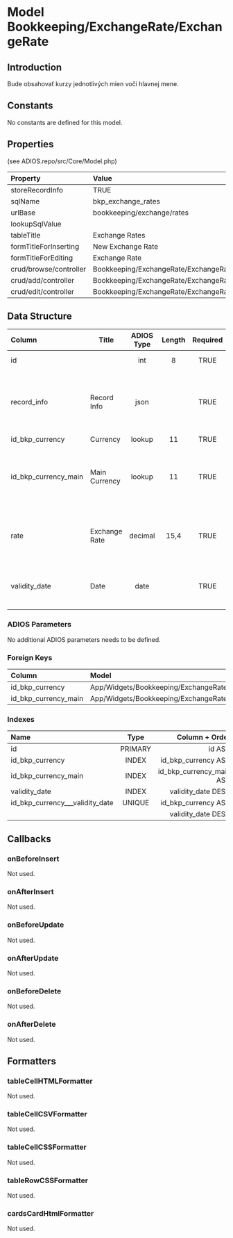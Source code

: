 # Model Bookkeeping/ExchangeRate/ExchangeRate

## Introduction

Bude obsahovať kurzy jednotlivých mien voči hlavnej mene.

## Constants

No constants are defined for this model.

## Properties

(see ADIOS.repo/src/Core/Model.php)

| Property               | Value                                      |
| :--------------------- | :----------------------------------------- |
| storeRecordInfo        | TRUE                                       |
| sqlName                | bkp_exchange_rates                         |
| urlBase                | bookkeeping/exchange/rates                 |
| lookupSqlValue         |                                            |
| tableTitle             | Exchange Rates                             |
| formTitleForInserting  | New Exchange Rate                          |
| formTitleForEditing    | Exchange Rate                              |
| crud/browse/controller | Bookkeeping/ExchangeRate/ExchangeRates     |
| crud/add/controller    | Bookkeeping/ExchangeRate/ExchangeRate/Add  |
| crud/edit/controller   | Bookkeeping/ExchangeRate/ExchangeRate/Edit |

## Data Structure

| Column               | Title         | ADIOS Type | Length | Required | Notes                                       |
| :------------------- | ------------- | :--------: | :----: | :------: | :------------------------------------------ |
| id                   |               |    int     |   8    |   TRUE   | Unique record ID                        |
| record_info          | Record Info   |    json    |        |   TRUE   | Info about INSERT and UPDATE time & author  |
| id_bkp_currency      | Currency      |   lookup   |   11   |   TRUE   | ID meny                                     |
| id_bkp_currency_main | Main Currency |   lookup   |   11   |   TRUE   | ID hlavnej meny, voči ktorej je kurz vedený |
| rate                 | Exchange Rate |  decimal   |  15,4  |   TRUE   | Prevodný kurz meny voči hlavnej mene        |
| validity_date        | Date          |    date    |        |   TRUE   | Dátum, ku ktorému je kurz platný            |

### ADIOS Parameters

No additional ADIOS parameters needs to be defined.

### Foreign Keys

| Column               | Model                                                | Relation | OnUpdate | OnDelete |
| :------------------- | :--------------------------------------------------- | :------: | -------- | -------- |
| id_bkp_currency      | App/Widgets/Bookkeeping/ExchangeRate/Models/Currency |   1:N    | Cascade  | Restrict |
| id_bkp_currency_main | App/Widgets/Bookkeeping/ExchangeRate/Models/Currency |   1:N    | Cascade  | Restrict |

### Indexes

| Name                            |  Type   |           Column + Order |
| :------------------------------ | :-----: | -----------------------: |
| id                              | PRIMARY |                   id ASC |
| id_bkp_currency                 |  INDEX  |      id_bkp_currency ASC |
| id_bkp_currency_main            |  INDEX  | id_bkp_currency_main ASC |
| validity_date                   |  INDEX  |       validity_date DESC |
| id_bkp_currency___validity_date | UNIQUE  |      id_bkp_currency ASC |
|                                 |         |       validity_date DESC |

## Callbacks

### onBeforeInsert

Not used.

### onAfterInsert

Not used.

### onBeforeUpdate

Not used.

### onAfterUpdate

Not used.

### onBeforeDelete

Not used.

### onAfterDelete

Not used.

## Formatters

### tableCellHTMLFormatter

Not used.

### tableCellCSVFormatter

Not used.

### tableCellCSSFormatter

Not used.

### tableRowCSSFormatter

Not used.

### cardsCardHtmlFormatter

Not used.
